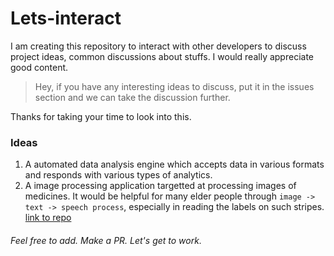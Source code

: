 # Lets-interact
I am creating this repository to interact with other developers to discuss project ideas, common discussions about stuffs.  I would really appreciate good content.


> Hey, if you have any interesting ideas to discuss, put it in the issues section and we can take the discussion further.

Thanks for taking your time to look into this.


### Ideas
1. A automated data analysis engine which accepts data in various formats and responds with various types of analytics. <br>
2. A image processing application targetted at processing images of medicines. It would be helpful for many elder people through `image -> text -> speech process`, especially in reading the labels on such stripes. [link to repo](https://github.com/ahtrahdis7/taskit)

###### Feel free to add. Make a PR. Let's get to work.
